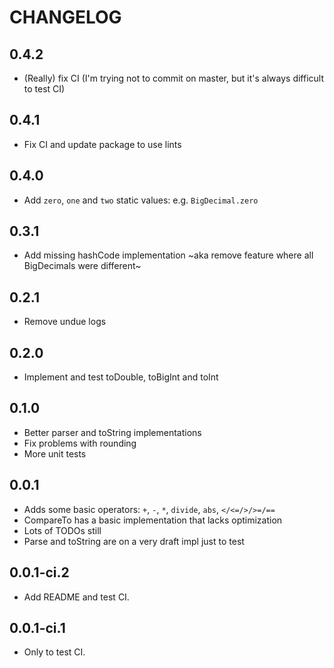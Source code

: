 # CHANGELOG

## 0.4.2
- (Really) fix CI (I'm trying not to commit on master, but it's always difficult to test CI)

## 0.4.1
- Fix CI and update package to use lints

## 0.4.0
- Add `zero`, `one` and `two` static values: e.g. `BigDecimal.zero`

## 0.3.1
- Add missing hashCode implementation ~aka remove feature where all BigDecimals were different~

## 0.2.1
- Remove undue logs

## 0.2.0
- Implement and test toDouble, toBigInt and toInt

## 0.1.0
- Better parser and toString implementations
- Fix problems with rounding
- More unit tests

## 0.0.1
- Adds some basic operators: `+`, `-`, `*`, `divide`, `abs`, `</<=/>/>=/==`
- CompareTo has a basic implementation that lacks optimization
- Lots of TODOs still
- Parse and toString are on a very draft impl just to test

## 0.0.1-ci.2
- Add README and test CI.

## 0.0.1-ci.1
- Only to test CI.
